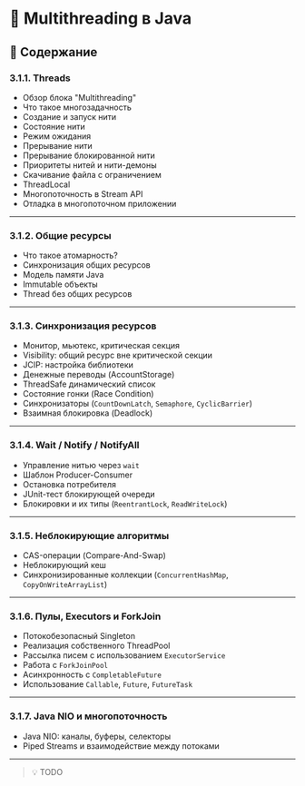 # 🧵 Multithreading в Java

## 📌 Содержание

### 3.1.1. Threads
- Обзор блока "Multithreading"
- Что такое многозадачность
- Создание и запуск нити
- Состояние нити
- Режим ожидания
- Прерывание нити
- Прерывание блокированной нити
- Приоритеты нитей и нити-демоны
- Скачивание файла с ограничением
- ThreadLocal
- Многопоточность в Stream API
- Отладка в многопоточном приложении

---

### 3.1.2. Общие ресурсы
- Что такое атомарность?
- Синхронизация общих ресурсов
- Модель памяти Java
- Immutable объекты
- Thread без общих ресурсов

---

### 3.1.3. Синхронизация ресурсов
- Монитор, мьютекс, критическая секция
- Visibility: общий ресурс вне критической секции
- JCIP: настройка библиотеки
- Денежные переводы (AccountStorage)
- ThreadSafe динамический список
- Состояние гонки (Race Condition)
- Синхронизаторы (`CountDownLatch`, `Semaphore`, `CyclicBarrier`)
- Взаимная блокировка (Deadlock)

---

### 3.1.4. Wait / Notify / NotifyAll
- Управление нитью через `wait`
- Шаблон Producer-Consumer
- Остановка потребителя
- JUnit-тест блокирующей очереди
- Блокировки и их типы (`ReentrantLock`, `ReadWriteLock`)

---

### 3.1.5. Неблокирующие алгоритмы
- CAS-операции (Compare-And-Swap)
- Неблокирующий кеш
- Синхронизированные коллекции (`ConcurrentHashMap`, `CopyOnWriteArrayList`)

---

### 3.1.6. Пулы, Executors и ForkJoin
- Потокобезопасный Singleton
- Реализация собственного ThreadPool
- Рассылка писем с использованием `ExecutorService`
- Работа с `ForkJoinPool`
- Асинхронность с `CompletableFuture`
- Использование `Callable`, `Future`, `FutureTask`

---

### 3.1.7. Java NIO и многопоточность
- Java NIO: каналы, буферы, селекторы
- Piped Streams и взаимодействие между потоками

--- 

> 💡 TODO
